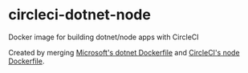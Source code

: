 # circleci-dotnet-node
Docker image for building dotnet/node apps with CircleCI

Created by merging [Microsoft's dotnet Dockerfile](https://github.com/dotnet/dotnet-docker/blob/1a37972f46d3e089d30699ee42407b4c84245cbb/2.1/sdk/stretch/amd64/Dockerfile) and [CircleCI's node Dockerfile](https://github.com/CircleCI-Public/circleci-dockerfiles/blob/master/node/images/8.11.4-stretch/Dockerfile).